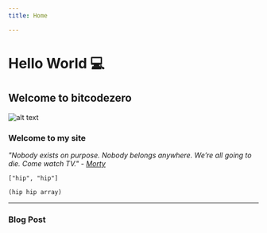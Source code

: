 ```yaml
---
title: Home

---
```





# Hello World 💻 
## Welcome to bitcodezero


![alt text](/images/img.jpg#thumbnail)

### Welcome to my site
*"Nobody exists on purpose. Nobody belongs anywhere. We’re all going to die. Come watch TV." - [ Morty](https://en.wikipedia.org/wiki/Rick_and_Morty)*

```
["hip", "hip"]

(hip hip array)
```

---
### Blog Post 